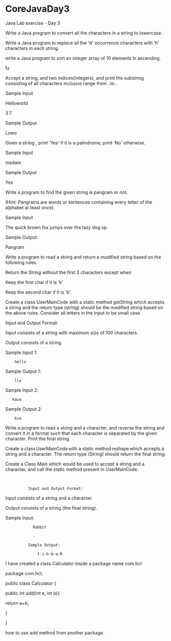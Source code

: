 # CoreJavaDay3
Java Lab exercise -  Day 3 

Write a Java program to convert all the characters in a string to lowercase. 

 

Write a Java program to replace all the 'd' occurrence characters with ‘h’ characters in each string. 

 

write a Java program to sort an integer array of 10 elements in ascending. 

 

 

fz 

 

 

Accept a string, and two indices(integers), and print the substring consisting of all characters inclusive range from ..to .  

Sample Input 

Helloworld 

3 7 

Sample Output 

Lowo 

Given a string , print ‘Yes’ if it is a palindrome, print ‘No’ otherwise.  

Sample Input 

madam 

Sample Output 

Yes 

 

Write a program to find the given string is pangram or not. 

(Hint: Pangrams are words or sentences containing every letter of the alphabet at least once) 

Sample Input 

The quick brown fox jumps over the lazy dog sp.                                                 

Sample Output: 

Pangram 

Write a program to read a string and return a modified string based on the following rules. 

Return the String without the first 2 characters except when 

Keep the first char if it is 'k' 

Keep the second char if it is 'b'. 

Create a class UserMainCode with a static method getString which accepts a string and the return type (string) should be the modified string based on the above rules. Consider all letters in the input to be small case. 

 

Input and Output Format: 

Input consists of a string with maximum size of 100 characters. 

Output consists of a string. 

 

Sample Input 1: 

        hello 

Sample Output 1: 

        llo 

Sample Input 2: 

       kava 

Sample Output 2: 

        kva 

 

Write a program to read a string and a character, and reverse the string and convert it in a format such that each character is separated by the given character. Print the final string. 

 

Create a class UserMainCode with a static method reshape which accepts a string and a character. The return type (String) should return the final string. 

 

Create a Class Main which would be used to accept a string and a character, and call the static method present in UserMainCode. 

  

              Input and Output Format: 

Input consists of a string and a character. 

Output consists of a string (the final string). 

 

Sample Input: 

                Rabbit 

                - 

              Sample Output: 

                  t-i-b-b-a-R 

I have created a class Calculator inside a package name com.hcl 

 

package com.hcl; 

public class Calculator { 

   public int add(int a, int b){ 

return a+b; 

   } 

} 

how to use add method from another package. 

 

 
